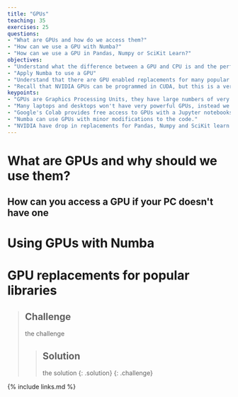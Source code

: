 ```yaml
---
title: "GPUs"
teaching: 35
exercises: 25
questions:
- "What are GPUs and how do we access them?"
- "How can we use a GPU with Numba?"
- "How can we use a GPU in Pandas, Numpy or SciKit Learn?"
objectives:
- "Understand what the difference between a GPU and CPU is and the performance implications"
- "Apply Numba to use a GPU"
- "Understand that there are GPU enabled replacements for many popular Python libraries"
- "Recall that NVIDIA GPUs can be programmed in CUDA, but this is a very low level operation"
keypoints:
- "GPUs are Graphics Processing Units, they have large numbers of very simple processing cores and are suited to some parallel tasks like machine learning and array operations"
- "Many laptops and desktops won't have very powerful GPUs, instead we'll want to use HPC or Cloud systems to access a GPU."
- "Google's Colab provides free access to GPUs with a Jupyter notebooks interface."
- "Numba can use GPUs with minor modifications to the code."
- "NVIDIA have drop in replacements for Pandas, Numpy and SciKit learn that are GPU accelerated."
---
```


# What are GPUs and why should we use them?

## How can you access a GPU if your PC doesn't have one

# Using GPUs with Numba

# GPU replacements for popular libraries



> ## Challenge
> the challenge
>> ## Solution
>> the solution
> {: .solution}
{: .challenge}


{% include links.md %}
